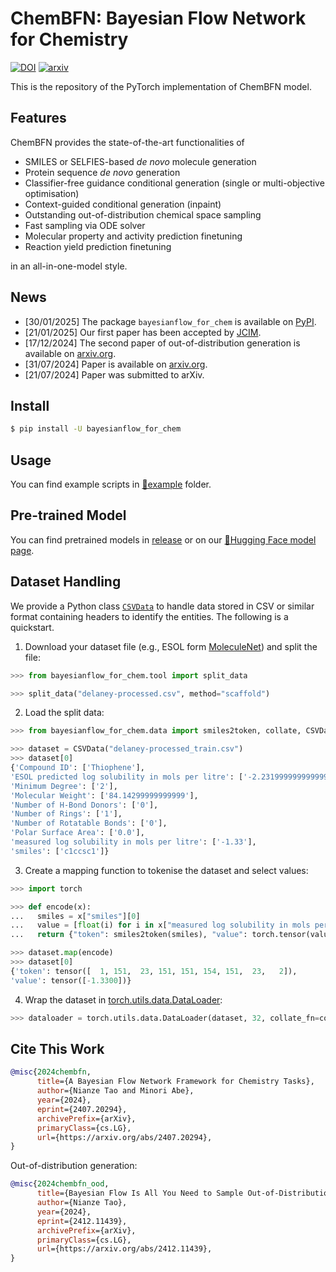 # ChemBFN: Bayesian Flow Network for Chemistry

[![DOI](https://zenodo.org/badge/DOI/10.1021/acs.jcim.4c01792.svg)](https://doi.org/10.1021/acs.jcim.4c01792)
[![arxiv](https://img.shields.io/badge/arXiv-2412.11439-red)](https://arxiv.org/abs/2412.11439)

This is the repository of the PyTorch implementation of ChemBFN model.

## Features

ChemBFN provides the state-of-the-art functionalities of
* SMILES or SELFIES-based *de novo* molecule generation
* Protein sequence *de novo* generation
* Classifier-free guidance conditional generation (single or multi-objective optimisation)
* Context-guided conditional generation (inpaint)
* Outstanding out-of-distribution chemical space sampling
* Fast sampling via ODE solver
* Molecular property and activity prediction finetuning
* Reaction yield prediction finetuning

in an all-in-one-model style.

## News

* [30/01/2025] The package `bayesianflow_for_chem` is available on [PyPI](https://pypi.org/project/bayesianflow-for-chem/).
* [21/01/2025] Our first paper has been accepted by [JCIM](https://pubs.acs.org/doi/10.1021/acs.jcim.4c01792).
* [17/12/2024] The second paper of out-of-distribution generation is available on [arxiv.org](https://arxiv.org/abs/2412.11439).
* [31/07/2024] Paper is available on [arxiv.org](https://arxiv.org/abs/2407.20294).
* [21/07/2024] Paper was submitted to arXiv.

## Install

```bash
$ pip install -U bayesianflow_for_chem
```

## Usage

You can find example scripts in [📁example](./example) folder.

## Pre-trained Model

You can find pretrained models in [release](https://github.com/Augus1999/bayesian-flow-network-for-chemistry/releases) or on our [🤗Hugging Face model page](https://huggingface.co/suenoomozawa/ChemBFN).

## Dataset Handling

We provide a Python class [`CSVData`](./bayesianflow_for_chem/data.py) to handle data stored in CSV or similar format containing headers to identify the entities. The following is a quickstart.

1. Download your dataset file (e.g., ESOL form [MoleculeNet](https://deepchemdata.s3-us-west-1.amazonaws.com/datasets/delaney-processed.csv)) and split the file:
```python
>>> from bayesianflow_for_chem.tool import split_data

>>> split_data("delaney-processed.csv", method="scaffold")
```

2. Load the split data:
```python
>>> from bayesianflow_for_chem.data import smiles2token, collate, CSVData

>>> dataset = CSVData("delaney-processed_train.csv")
>>> dataset[0]
{'Compound ID': ['Thiophene'], 
'ESOL predicted log solubility in mols per litre': ['-2.2319999999999998'], 
'Minimum Degree': ['2'], 
'Molecular Weight': ['84.14299999999999'], 
'Number of H-Bond Donors': ['0'], 
'Number of Rings': ['1'], 
'Number of Rotatable Bonds': ['0'], 
'Polar Surface Area': ['0.0'], 
'measured log solubility in mols per litre': ['-1.33'], 
'smiles': ['c1ccsc1']}
```

3. Create a mapping function to tokenise the dataset and select values:
```python
>>> import torch

>>> def encode(x):
...   smiles = x["smiles"][0]
...   value = [float(i) for i in x["measured log solubility in mols per litre"]]
...   return {"token": smiles2token(smiles), "value": torch.tensor(value)}

>>> dataset.map(encode)
>>> dataset[0]
{'token': tensor([  1, 151,  23, 151, 151, 154, 151,  23,   2]), 
'value': tensor([-1.3300])}
```

4. Wrap the dataset in <u>torch.utils.data.DataLoader</u>:
```python
>>> dataloader = torch.utils.data.DataLoader(dataset, 32, collate_fn=collate)
```

## Cite This Work

```bibtex
@misc{2024chembfn,
      title={A Bayesian Flow Network Framework for Chemistry Tasks}, 
      author={Nianze Tao and Minori Abe},
      year={2024},
      eprint={2407.20294},
      archivePrefix={arXiv},
      primaryClass={cs.LG},
      url={https://arxiv.org/abs/2407.20294}, 
}
```
Out-of-distribution generation:
```bibtex
@misc{2024chembfn_ood,
      title={Bayesian Flow Is All You Need to Sample Out-of-Distribution Chemical Spaces}, 
      author={Nianze Tao},
      year={2024},
      eprint={2412.11439},
      archivePrefix={arXiv},
      primaryClass={cs.LG},
      url={https://arxiv.org/abs/2412.11439}, 
}
```
